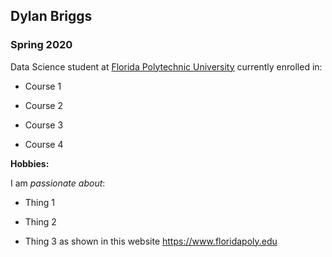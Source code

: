 ## Dylan Briggs

### Spring 2020 

Data Science student at [Florida Polytechnic University](https://www.floridapoly.edu) currently enrolled in: 

- Course 1

- Course 2

- Course 3

- Course 4

**Hobbies:**

I am _passionate about_: 

- Thing 1

- Thing 2

- Thing 3 as shown in this website <https://www.floridapoly.edu>
